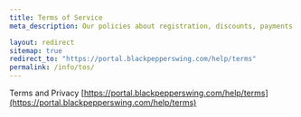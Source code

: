 ```yaml
---
title: Terms of Service
meta_description: Our policies about registration, discounts, payments and other.

layout: redirect
sitemap: true
redirect_to: "https://portal.blackpepperswing.com/help/terms"
permalink: /info/tos/
---
```


Terms and Privacy
[https://portal.blackpepperswing.com/help/terms](https://portal.blackpepperswing.com/help/terms)
